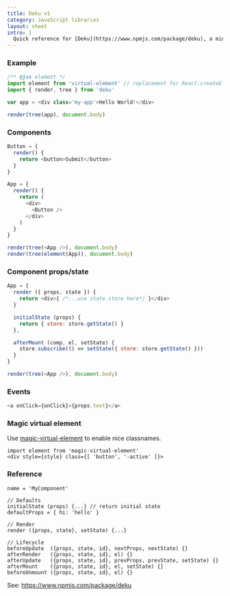 ```yaml
---
title: Deku v1
category: JavaScript libraries
layout: sheet
intro: |
  Quick reference for [Deku](https://www.npmjs.com/package/deku), a minimal virtual DOM library. **Deprecated:** This is for Deku v1. See [deku](./deku) for a more updated cheatsheet.
---
```


### Example

```js
/** @jsx element */
import element from 'virtual-element' // replacement for React.createElement
import { render, tree } from 'deku'

var app = <div class='my-app'>Hello World!</div>

render(tree(app), document.body)
```

### Components

```js
Button = {
  render() {
    return <button>Submit</button>
  }
}

App = {
  render() {
    return (
      <div>
        <Button />
      </div>
    )
  }
}

render(tree(<App />), document.body)
render(tree(element(App)), document.body)
```

### Component props/state

```js
App = {
  render ({ props, state }) {
    return <div>{ /*...use state.store here*/ }</div>
  }

  initialState (props) {
    return { store: store.getState() }
  },

  afterMount (comp, el, setState) {
    store.subscribe(() => setState({ store: store.getState() }))
  }
}

render(tree(<App />), document.body)
```

### Events

```js
<a onClick={onClick}>{props.text}</a>
```

### Magic virtual element

Use [magic-virtual-element](https://github.com/dekujs/magic-virtual-element) to enable nice classnames.

```
import element from 'magic-virtual-element'
<div style={style} class={[ 'button', '-active' ]}>
```

### Reference

```
name = 'MyComponent'

// Defaults
initialState (props) {...} // return initial state
defaultProps = { hi: 'hello' }

// Render
render ({props, state}, setState) {...}

// Lifecycle
beforeUpdate  ({props, state, id}, nextProps, nextState) {}
afterRender   ({props, state, id}, el) {}
afterUpdate   ({props, state, id}, prevProps, prevState, setState) {}
afterMount    ({props, state, id}, el, setState) {}
beforeUnmount ({props, state, id}, el) {}
```

See: <https://www.npmjs.com/package/deku>
